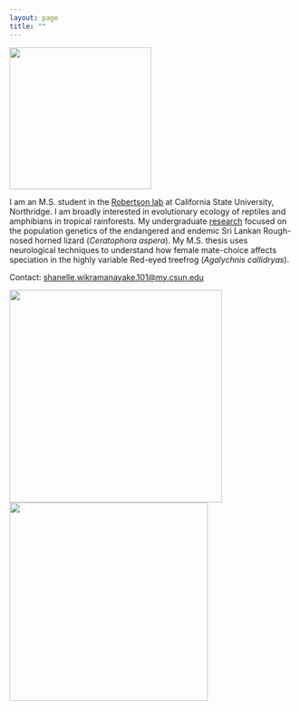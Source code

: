 ```yaml
---
layout: page
title: ""
---
```



<img src="/assets/Field_pic.jpg"  width="250" height="250">


I am an M.S. student in the [Robertson lab](https://jrobertsonlab.wordpress.com/) at California State University, Northridge. 
I am broadly interested in evolutionary ecology of reptiles and amphibians in tropical rainforests. 
My undergraduate [research](https://doi.org/10.1111/btp.12970) focused on the population genetics of the endangered and endemic Sri Lankan Rough-nosed horned lizard (_Ceratophora aspera_). 
My M.S. thesis uses neurological techniques to understand how female mate-choice affects speciation in the highly variable Red-eyed treefrog (_Agalychnis callidryas_).

Contact: 
shanelle.wikramanayake.101@my.csun.edu

<img src="/assets/Aspera.jpg"  width="375" height="375">  <img src="/assets/RETFHome.jpg"  width="350" height="350">

